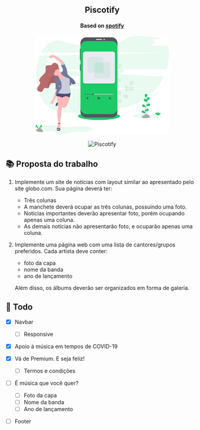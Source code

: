 <span align="center">
  <h2>Piscotify</h2>
  <h4> Based on <a href="https://www.spotify.com/br/">spotify</a></h4>
     
  <p>
    <img src=".github/piscotify.svg" alt="Piscotify" width="350">
  </p>

  <p>
    <img src="https://api.netlify.com/api/v1/badges/1669d1b3-a40b-4f97-853b-86d3a53ceee4/deploy-status" alt="Piscotify" >
  </p>
</span>

## 📚 Proposta do trabalho

1. Implemente um site de notícias com layout similar ao apresentado pelo site globo.com. Sua página deverá ter:
    - Três colunas 
    - A manchete deverá ocupar as três colunas, possuindo uma foto. 
    - Notícias importantes deverão apresentar foto, porém ocupando apenas uma coluna. 
    - As demais notícias não apresentarão foto, e ocuparão apenas uma coluna.

2. Implemente uma página web com uma lista de cantores/grupos preferidos. Cada artista deve conter:
    - foto da capa
    - nome da banda
    - ano de lançamento
     
    Além disso, os álbums deverão ser organizados em forma de galeria.

## 🔄 Todo

- [x] Navbar

  - [ ] Responsive

- [x] Apoio à música em tempos de COVID-19

- [x] Vá de Premium. E seja feliz!

  - [ ] Termos e condições

- [ ] É música que você quer?

  - [ ] Foto da capa
  - [ ] Nome da banda
  - [ ] Ano de lançamento

- [ ] Footer
